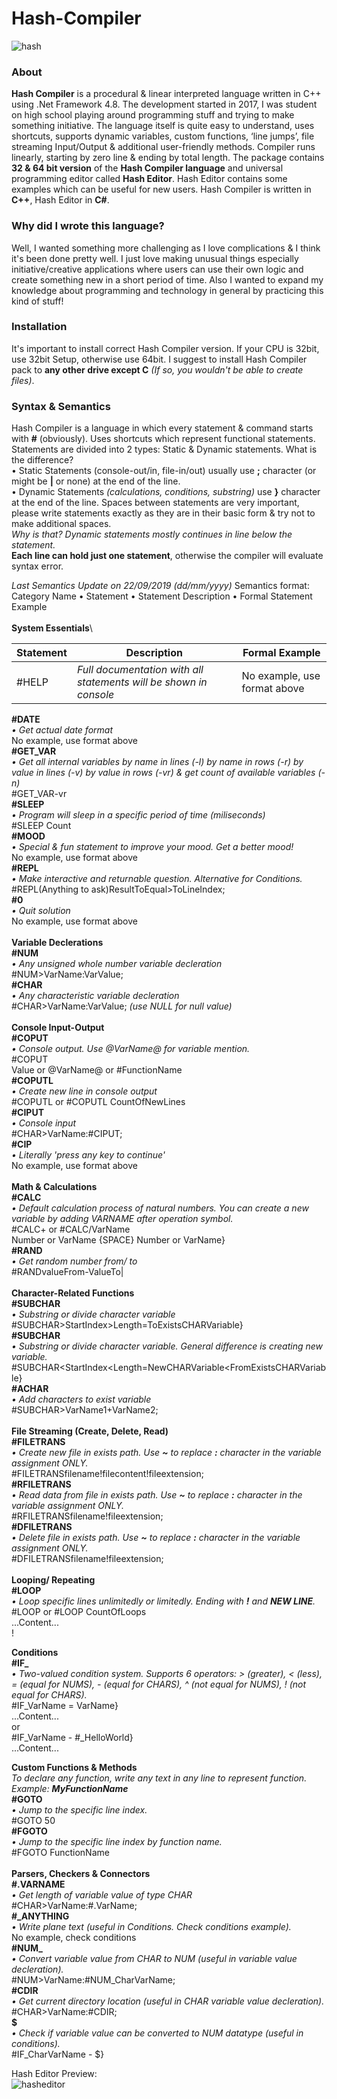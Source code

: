 # Hash-Compiler
![hash](https://user-images.githubusercontent.com/22862602/65395296-3fb3e600-dd99-11e9-9b96-47f0abf987cd.png)
### **About**
**Hash Compiler** is a procedural & linear interpreted language written in C++ using .Net Framework 4.8. The development started in 2017, I was student on high school playing around programming stuff and trying to make something initiative. The language itself is quite easy to understand, uses shortcuts, supports dynamic variables, custom functions, ‘line jumps’, file streaming Input/Output & additional user-friendly methods. Compiler runs linearly, starting by zero line & ending by total length. The package contains **32 & 64 bit version** of the **Hash Compiler language** and universal programming editor called **Hash Editor**. Hash Editor contains some examples which can be useful for new users. Hash Compiler is written in **C++**, Hash Editor in **C#**.

### **Why did I wrote this language?**
Well, I wanted something more challenging as I love complications & I think it's been done pretty well. I just love making unusual things especially initiative/creative applications where users can use their own logic and create something new in a short period of time. Also I wanted to expand my knowledge about programming and technology in general by practicing this kind of stuff!

### **Installation**
It's important to install correct Hash Compiler version. If your CPU is 32bit, use 32bit Setup, otherwise use 64bit. I suggest to install Hash Compiler pack to **any other drive except C** *(If so, you wouldn't be able to create files)*.

### **Syntax & Semantics**
Hash Compiler is a language in which every statement & command starts with **#** (obviously). Uses shortcuts which represent functional statements. Statements are divided into 2 types: Static & Dynamic statements. What is the difference?\
• Static Statements (console-out/in, file-in/out) usually use **;** character (or might be **|** or none) at the end of the line.\
• Dynamic Statements *(calculations, conditions, substring)* use **}** character at the end of the line. Spaces between statements are very important, please write statements exactly as they are in their basic form & try not to make additional spaces.\
*Why is that? Dynamic statements mostly continues in line below the statement.*\
**Each line can hold just one statement**, otherwise the compiler will evaluate syntax error.

*Last Semantics Update on 22/09/2019 (dd/mm/yyyy)*
Semantics format:\
Category Name • Statement • Statement Description • Formal Statement Example\
\
**System Essentials**\

| Statement | Description | Formal Example |
| --- | --- | --- |
| #HELP | *Full documentation with all statements will be shown in console* | No example, use format above |

**#DATE**\
*• Get actual date format*\
No example, use format above\
**#GET_VAR**\
*• Get all internal variables by name in lines (-l) by name in rows (-r) by value in lines (-v) by value in rows (-vr) & get count of available variables (-n)*\
#GET_VAR-vr\
**#SLEEP**\
*• Program will sleep in a specific period of time (miliseconds)*\
#SLEEP Count\
**#MOOD**\
*• Special & fun statement to improve your mood. Get a better mood!*\
No example, use format above\
**#REPL**\
*• Make interactive and returnable question. Alternative for Conditions.*\
#REPL(Anything to ask)ResultToEqual>ToLineIndex;\
**#0**\
*• Quit solution*\
No example, use format above\
\
**Variable Declerations**\
**#NUM**\
*• Any unsigned whole number variable decleration*\
#NUM>VarName:VarValue;\
**#CHAR**\
*• Any characteristic variable decleration*\
#CHAR>VarName:VarValue; *(use NULL for null value)*\
\
**Console Input-Output**\
**#COPUT**\
*• Console output. Use @VarName@ for variable mention.*\
#COPUT\
Value or @VarName@ or #FunctionName\
**#COPUTL**\
*• Create new line in console output*\
#COPUTL or #COPUTL CountOfNewLines\
**#CIPUT**\
*• Console input*\
#CHAR>VarName:#CIPUT;\
**#CIP**\
*• Literally 'press any key to continue'*\
No example, use format above\
\
**Math & Calculations**\
**#CALC**\
*• Default calculation process of natural numbers. You can create a new variable by adding VARNAME after operation symbol.*\
#CALC+ or #CALC/VarName\
Number or VarName {SPACE} Number or VarName}\
**#RAND**\
*• Get random number from/ to*\
#RANDvalueFrom-ValueTo|\
\
**Character-Related Functions**\
**#SUBCHAR**\
*• Substring or divide character variable*\
#SUBCHAR>StartIndex>Length=ToExistsCHARVariable}\
**#SUBCHAR**\
*• Substring or divide character variable. General difference is creating new variable.*\
#SUBCHAR<StartIndex<Length=NewCHARVariable<FromExistsCHARVariable}\
**#ACHAR**\
*• Add characters to exist variable*\
#SUBCHAR>VarName1+VarName2;\
\
**File Streaming (Create, Delete, Read)**\
**#FILETRANS**\
*• Create new file in exists path. Use **~** to replace **:** character in the variable assignment ONLY.*\
#FILETRANSfilename!filecontent!fileextension;\
**#RFILETRANS**\
*• Read data from file in exists path. Use **~** to replace **:** character in the variable assignment ONLY.*\
#RFILETRANSfilename!fileextension;\
**#DFILETRANS**\
*• Delete file in exists path. Use **~** to replace **:** character in the variable assignment ONLY.*\
#DFILETRANSfilename!fileextension;\
\
**Looping/ Repeating**\
**#LOOP**\
*• Loop specific lines unlimitedly or limitedly. Ending with **!** and **NEW LINE**.*\
#LOOP or #LOOP CountOfLoops\
...Content...\
!

**Conditions**\
**#IF_**\
*• Two-valued condition system. Supports 6 operators: > (greater), < (less), = (equal for NUMS), - (equal for CHARS), ^ (not equal for NUMS), ! (not equal for CHARS).*\
#IF_VarName = VarName}\
...Content...\
or\
#IF_VarName - #_HelloWorld}\
...Content...


**Custom Functions & Methods**\
*To declare any function, write any text in any line to represent function. Example: **MyFunctionName***\
**#GOTO**\
*• Jump to the specific line index.*\
#GOTO 50\
**#FGOTO**\
*• Jump to the specific line index by function name.*\
#FGOTO FunctionName\
\
**Parsers, Checkers & Connectors**\
**#.VARNAME**\
*• Get length of variable value of type CHAR*\
#CHAR>VarName:#.VarName;\
**#_ANYTHING**\
*• Write plane text (useful in Conditions. Check conditions example).*\
No example, check conditions\
**#NUM_**\
*• Convert variable value from CHAR to NUM (useful in variable value decleration).*\
#NUM>VarName:#NUM_CharVarName;\
**#CDIR**\
*• Get current directory location (useful in CHAR variable value decleration).*\
#CHAR>VarName:#CDIR;\
**$**\
*• Check if variable value can be converted to NUM datatype (useful in conditions).*\
#IF_CharVarName - $}

Hash Editor Preview:\
![hasheditor](https://user-images.githubusercontent.com/22862602/65395281-0aa79380-dd99-11e9-8fd9-05599d970135.png)
